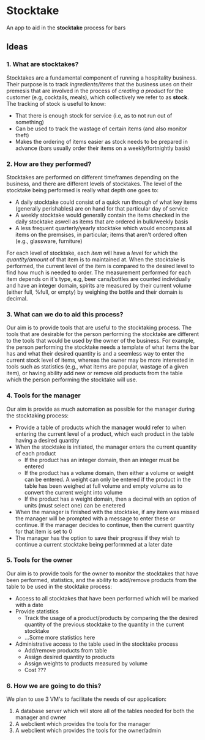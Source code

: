 # Stocktake

An app to aid in the **stocktake** process for bars 

## Ideas

### 1. What are stocktakes?

Stocktakes are a fundamental component of running a hospitality business. Their purpose is to track *ingredients/items* that the business uses on their premesis that are involved in the process of *creating a product* for the customer (e.g, cocktails, meals), which collectively we refer to as **stock**. The tracking of stock is useful to know:

- That there is enough stock for service (i.e, as to not run out of something)
- Can be used to track the wastage of certain items (and also monitor theft)
- Makes the ordering of items easier as stock needs to be prepared in advance (bars usually order their items on a weekly/fortnightly basis)

### 2. How are they performed?

Stocktakes are performed on different timeframes depending on the business, and there are different levels of stocktakes. The level of the stocktake being performed is really what depth one goes to: 

- A daily stocktake could consist of a quick run through of what key items (generally perishables) are on hand for that particular day of service
- A weekly stocktake would generally contain the items checked in the daily stocktake aswell as items that are ordered in bulk/weekly basis
- A less frequent quarterly/yearly stocktake which would encompass all items on the premsises, in particular; items that aren't ordered often (e.g., glassware, furniture)

For each level of stocktake, each *item* will have a *level* for which the *quantity/amount* of that item is to maintained at. When the stocktake is performed, the 
current level of the item is compared to the desired level to find how much is needed to order. The measurement performed for each item depends on it's type, e.g, beer cans/bottles are counted individually and have an integer domain, spirits are measured by their current volume (either full, %full, or empty) by weighing the bottle and their domain is decimal. 

### 3. What can we do to aid this process?

Our aim is to provide tools that are useful to the stocktaking process. The tools that are desirable for the person performing the stocktake are different to the tools that would be used by the owner of the business. For example, the person performing the stocktake needs a template of what items the bar has and what their desired quantity is and a seemless way to enter the current stock level of items, whereas the owner may be more interested in tools such as statistics (e.g., what items are popular, wastage of a given item), or having ability add new or remove old products from the table which the person performing the stocktake will use.

### 4. Tools for the manager

Our aim is provide as much automation as possible for the manager during the stocktaking process:

- Provide a table of products which the manager would refer to when entering the current level of a product, which each product in the table having a desired quantity
- When the stocktake is initiated, the manager enters the current quantity of each product
  - If the product has an integer domain, then an integer must be entered
  - If the product has a volume domain, then either a volume or weight can be entered. A weight can only be entered if the product in the table has been weighed at full volume and empty volume as to convert the current weight into volume
  - If the product has a weight domain, then a decimal with an option of units (must select one) can be enetered
- When the manager is finished with the stocktake, if any item was missed the manager will be prompted with a message to enter these or continue. If the manager decides to continue, then the current quantity for that item is set to 0
- The manager has the option to save their progress if they wish to continue a current stocktake being performmed at a later date

### 5. Tools for the owner

Our aim is to provide tools for the owner to monitor the stocktakes that have been performed, statistics, and the ability to add/remove products from the table to be used in the stocktake process:

- Access to all stocktakes that have been performed which will be marked with a date
- Provide statistics
  - Track the usage of a product/products by comparing the the desired quantity of the previous stocktake to the quantity in the current stocktake
  - ...Some more statistics here
- Administrative access to the table used in the stocktake process
  - Add/remove products from table
  - Assign desired quantity to products
  - Assign weights to products measured by volume
  - Cost ???

### 6. How we are going to do this?

We plan to use 3 VM's to facilitate the needs of our application:
1. A database server which will store all of the tables needed for both the manager and owner
2. A webclient which provides the tools for the manager
3. A webclient which provides the tools for the owner/admin
